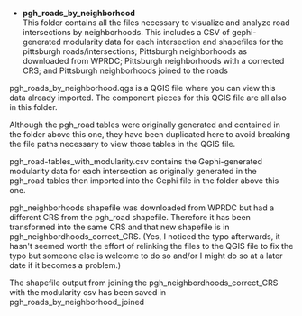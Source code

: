- **pgh_roads_by_neighborhood** <br>
This folder contains all the files necessary to visualize and analyze road intersections by neighborhoods.  This includes a CSV of gephi-generated modularity data for each intersection and shapefiles for the pittsburgh roads/intersections; Pittsburgh neighborhoods as downloaded from WPRDC; Pittsburgh neighborhoods with a corrected CRS; and Pittsburgh neighborhoods joined to the roads

pgh_roads_by_neighborhood.qgs is a QGIS file where you can view this data already imported. The component pieces for this QGIS file are all also in this folder.

Although the pgh_road tables were originally generated and contained in the folder above this one, they have been duplicated here to avoid breaking the file paths necessary to view those tables in the QGIS file.

pgh_road-tables_with_modularity.csv contains the Gephi-generated modularity data for each intersection as originally generated in the pgh_road tables then imported into the Gephi file in the folder above this one.

pgh_neighborhoods shapefile was downloaded from WPRDC but had a different CRS from the pgh_road shapefile.  Therefore it has been transformed into the same CRS and that new shapefile is in pgh_neighbordhoods_correct_CRS.  (Yes, I noticed the typo afterwards, it hasn't seemed worth the effort of relinking the files to the QGIS file to fix the typo but someone else is welcome to do so and/or I might do so at a later date if it becomes a problem.)

The shapefile output from joining the pgh_neighbordhoods_correct_CRS with the modularity csv has been saved in pgh_roads_by_neighborhood_joined